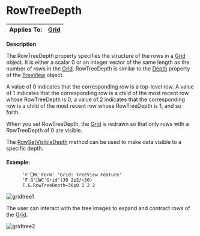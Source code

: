 




<h1 class="heading"><span class="name">RowTreeDepth</span></h1>

| Applies To: | [Grid](../a-z/grid.md) |
| --- | ---  |


**Description**


The RowTreeDepth property specifies the structure of the rows in a [Grid](../a-z/grid.md) object. It is either a scalar 0 or an integer vector of the same length as the number of rows in the [Grid](../a-z/grid.md). RowTreeDepth is similar to the [Depth](../a-z/depth.md) property of the [TreeView](../a-z/treeview.md) object.


A value of 0 indicates that the corresponding row is a top-level row. A value of 1 indicates that the corresponding row is a child of the most recent row whose RowTreeDepth is 0; a value of 2 indicates that the corresponding row is a child of the most recent row whose RowTreeDepth is 1, and so forth.


When you set RowTreeDepth, the [Grid](../a-z/grid.md) is redrawn so that only rows with a RowTreeDepth of 0 are visible.


The [RowSetVisibleDepth](../a-z/rowsetvisibledepth.md) method can be used to make data visible to a specific depth.

#### Example:
```apl
      'F'⎕WC'Form' 'Grid: TreeView Feature'
      'F.G'⎕WC'Grid'(30 2⍴2/⍳30)
      F.G.RowTreeDepth←30⍴0 1 2 2
```


![gridtree1](../img/gridtree1.gif)


The user can interact with the tree images to expand and contract rows of the [Grid](../a-z/grid.md).


![gridtree2](../img/gridtree2.gif)



